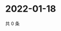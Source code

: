 # 2022-01-18

共 0 条

<!-- BEGIN WEIBO -->
<!-- 最后更新时间 Tue Jan 18 2022 08:54:05 GMT+0800 (China Standard Time) -->

<!-- END WEIBO -->
